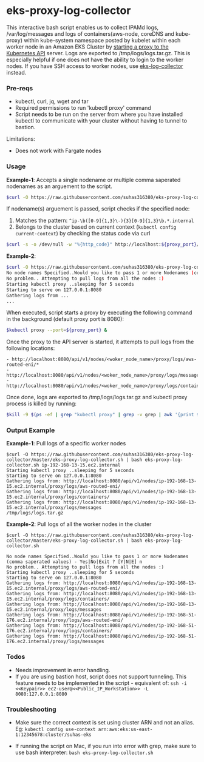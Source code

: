 # eks-proxy-log-collector

This interactive bash script enables us to collect IPAMd logs, /var/log/messages and logs of containers(aws-node, coreDNS and kube-proxy) within kube-system namespace posted by kubelet within each worker node in an Amazon EKS Cluster by [starting a proxy to the Kubernetes API] server. Logs are exported to /tmp/logs/logs.tar.gz. This is especially helpful if one does not have the ability to login to the worker nodes. If you have SSH access to worker nodes, use [eks-log-collector] instead. 


### Pre-reqs

  - kubectl, curl, jq, wget and tar
  - Required permissions to run 'kubectl proxy' command
  - Script needs to be run on the server from where you have installed kubectl to communicate with your cluster without having to tunnel to bastion.

Limitations:
  - Does not work with Fargate nodes


### Usage
**Example-1**: Accepts a single nodename or multiple comma saperated nodenames as an arguement to the script.

```sh
$curl -O https://raw.githubusercontent.com/suhas316380/eks-proxy-log-collector/master/eks-proxy-log-collector.sh | bash eks-proxy-log-collector.sh <node_name-1>,<node_name-2>
```

If nodename(s) arguement is passed, script checks if the specified node:
1. Matches the pattern: `^ip-\b([0-9]{1,3}\-){3}[0-9]{1,3}\b.*.internal`
2. Belongs to the cluster based on current context (`kubectl config current-context`) by checking the status code via curl
```sh
$curl -s -o /dev/null -w "%{http_code}" http://localhost:${proxy_port}/api/v1/nodes/<node_name> -o /dev/null
```

**Example-2**:
```sh
$curl -O https://raw.githubusercontent.com/suhas316380/eks-proxy-log-collector/master/eks-proxy-log-collector.sh | bash eks-proxy-log-collector.sh
No node names Specified..Would you like to pass 1 or more Nodenames (comma saperated values) - Yes|No|Exit ? [Y|N|E] n
No problem.. Attempting to pull logs from all the nodes :)
Starting kubectl proxy ..sleeping for 5 seconds
Starting to serve on 127.0.0.1:8080
Gathering logs from ...
...

```

When executed, script starts a proxy by executing the following command in the background (default proxy port is 8080):

```sh
$kubectl proxy --port=${proxy_port} & 
```

Once the proxy to the API server is started, it attempts to pull logs from the following locations:
```
- http://localhost:8080/api/v1/nodes/<woker_node_name>/proxy/logs/aws-routed-eni/*
- http://localhost:8080/api/v1/nodes/<woker_node_name>/proxy/logs/messages
- http://localhost:8080/api/v1/nodes/<woker_node_name>/proxy/logs/containers/*
```
Once done, logs are exported to /tmp/logs/logs.tar.gz and kubectl proxy process is killed by running:

```sh
$kill -9 $(ps -ef | grep "kubectl proxy" | grep -v grep | awk '{print $2}') &>/dev/null
```
### Output Example

**Example-1**: Pull logs of a specific worker nodes
```
$curl -O https://raw.githubusercontent.com/suhas316380/eks-proxy-log-collector/master/eks-proxy-log-collector.sh | bash eks-proxy-log-collector.sh ip-192-168-13-15.ec2.internal
Starting kubectl proxy ..sleeping for 5 seconds
Starting to serve on 127.0.0.1:8080
Gathering logs from: http://localhost:8080/api/v1/nodes/ip-192-168-13-15.ec2.internal/proxy/logs/aws-routed-eni/
Gathering logs from: http://localhost:8080/api/v1/nodes/ip-192-168-13-15.ec2.internal/proxy/logs/containers/
Gathering logs from: http://localhost:8080/api/v1/nodes/ip-192-168-13-15.ec2.internal/proxy/logs/messages
/tmp/logs/logs.tar.gz

```

**Example-2**: Pull logs of all the worker nodes in the cluster
```
$curl -O https://raw.githubusercontent.com/suhas316380/eks-proxy-log-collector/master/eks-proxy-log-collector.sh | bash eks-proxy-log-collector.sh

No node names Specified..Would you like to pass 1 or more Nodenames (comma saperated values) - Yes|No|Exit ? [Y|N|E] n
No problem.. Attempting to pull logs from all the nodes :)
Starting kubectl proxy ..sleeping for 5 seconds
Starting to serve on 127.0.0.1:8080
Gathering logs from: http://localhost:8080/api/v1/nodes/ip-192-168-13-15.ec2.internal/proxy/logs/aws-routed-eni/
Gathering logs from: http://localhost:8080/api/v1/nodes/ip-192-168-13-15.ec2.internal/proxy/logs/containers/
Gathering logs from: http://localhost:8080/api/v1/nodes/ip-192-168-13-15.ec2.internal/proxy/logs/messages
Gathering logs from: http://localhost:8080/api/v1/nodes/ip-192-168-51-176.ec2.internal/proxy/logs/aws-routed-eni/
Gathering logs from: http://localhost:8080/api/v1/nodes/ip-192-168-51-176.ec2.internal/proxy/logs/containers/
Gathering logs from: http://localhost:8080/api/v1/nodes/ip-192-168-51-176.ec2.internal/proxy/logs/messages

```

### Todos

 - Needs improvement in error handling.
 - If you are using bastion host, script does not support tunneling. This feature needs to be implemented in the script - equivalent of: `ssh -i <<Keypair>> ec2-user@<<Public_IP_Workstation>> -L 8080:127.0.0.1:8080`

### Troubleshooting
 - Make sure the correct context is set using cluster ARN and not an alias. Eg: `kubectl config use-context arn:aws:eks:us-east-1:12345678:cluster/suhas-eks`
 - If running the script on Mac, if you run into error with grep, make sure to use bash interpreter: `bash eks-proxy-log-collector.sh`

   [eks-log-collector]: <https://github.com/nithu0115/eks-logs-collector>
   [starting a proxy to the Kubernetes API]: <https://kubernetes.io/docs/tasks/access-kubernetes-api/http-proxy-access-api/>
